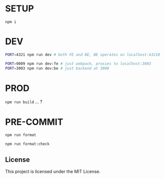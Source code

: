 # SETUP

`npm i`

# DEV

```bash
PORT=4321 npm run dev # both FE and BE, BE operates on localhost:43210

PORT=9009 npm run dev:fe # just webpack, proxies to localhost:3003
PORT=3003 npm run dev:be # just backend at 3000
```

# PROD

`npm run build` ... ?

# PRE-COMMIT

```bash
npm run format
```

```bash
npm run format:check
```

## License

This project is licensed under the MIT License.

